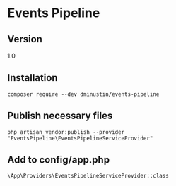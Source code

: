 # Events Pipeline

## Version
1.0

## Installation
``composer require --dev dminustin/events-pipeline``

## Publish necessary files
``php artisan vendor:publish --provider "EventsPipeline\EventsPipelineServiceProvider"``

## Add to config/app.php
```\App\Providers\EventsPipelineServiceProvider::class```
